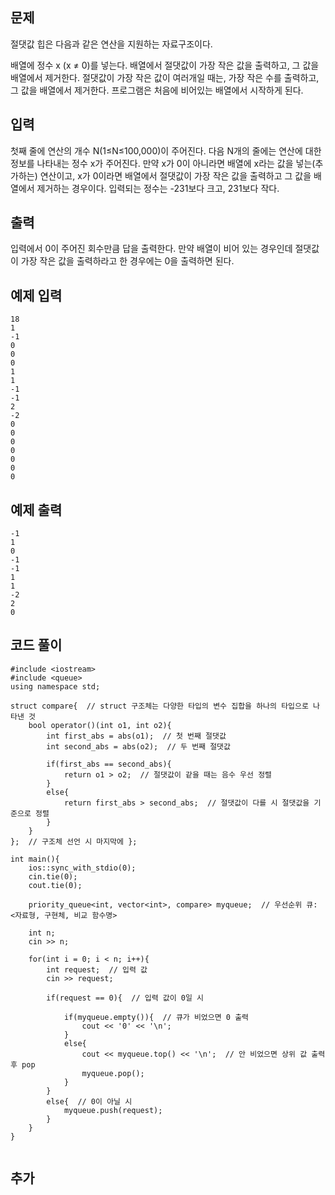 ## 문제 
절댓값 힙은 다음과 같은 연산을 지원하는 자료구조이다.

배열에 정수 x (x ≠ 0)를 넣는다.
배열에서 절댓값이 가장 작은 값을 출력하고, 그 값을 배열에서 제거한다. 절댓값이 가장 작은 값이 여러개일 때는, 가장 작은 수를 출력하고, 그 값을 배열에서 제거한다.
프로그램은 처음에 비어있는 배열에서 시작하게 된다.
## 입력
첫째 줄에 연산의 개수 N(1≤N≤100,000)이 주어진다. 다음 N개의 줄에는 연산에 대한 정보를 나타내는 정수 x가 주어진다. 만약 x가 0이 아니라면 배열에 x라는 값을 넣는(추가하는) 연산이고, x가 0이라면 배열에서 절댓값이 가장 작은 값을 출력하고 그 값을 배열에서 제거하는 경우이다. 입력되는 정수는 -231보다 크고, 231보다 작다.


## 출력
입력에서 0이 주어진 회수만큼 답을 출력한다. 만약 배열이 비어 있는 경우인데 절댓값이 가장 작은 값을 출력하라고 한 경우에는 0을 출력하면 된다.


## 예제 입력 
```
18
1
-1
0
0
0
1
1
-1
-1
2
-2
0
0
0
0
0
0
0
```

## 예제 출력  
```
-1
1
0
-1
-1
1
1
-2
2
0
```
## 코드 풀이
```
#include <iostream>
#include <queue>
using namespace std;

struct compare{  // struct 구조체는 다양한 타입의 변수 집합을 하나의 타입으로 나타낸 것 
    bool operator()(int o1, int o2){
        int first_abs = abs(o1);  // 첫 번째 절댓값
        int second_abs = abs(o2);  // 두 번째 절댓값
        
        if(first_abs == second_abs){
            return o1 > o2;  // 절댓값이 같을 때는 음수 우선 정렬
        }
        else{
            return first_abs > second_abs;  // 절댓값이 다를 시 절댓값을 기준으로 정렬
        }
    }
};  // 구조체 선언 시 마지막에 };

int main(){
    ios::sync_with_stdio(0);
    cin.tie(0);
    cout.tie(0);
    
    priority_queue<int, vector<int>, compare> myqueue;  // 우선순위 큐: <자료형, 구현체, 비교 함수명>
    
    int n;
    cin >> n;
    
    for(int i = 0; i < n; i++){
        int request;  // 입력 값
        cin >> request;
        
        if(request == 0){  // 입력 값이 0일 시
            
            if(myqueue.empty()){  // 큐가 비었으면 0 출력
                cout << '0' << '\n';
            }
            else{
                cout << myqueue.top() << '\n';  // 안 비었으면 상위 값 출력 후 pop
                myqueue.pop();
            }
        }
        else{  // 0이 아닐 시 
            myqueue.push(request);
        }
    }
}


```
## 추가
